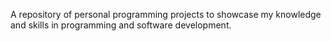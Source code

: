 A repository of personal programming projects to showcase my knowledge and skills in programming and software development.
